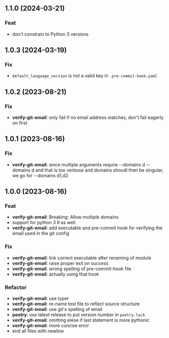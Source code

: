 ## 1.1.0 (2024-03-21)

### Feat

- don't constrain to Python 3 versions

## 1.0.3 (2024-03-19)

### Fix

- `default_language_version` is not a valid key in `.pre-commit-hook.yaml`

## 1.0.2 (2023-08-21)

### Fix

- **verify-git-email**: only fail if no email address matches, don't fail eagerly on first

## 1.0.1 (2023-08-16)

### Fix

- **verify-git-email**: since multiple arguments require --domains d --domains d and that is too verbose and domains shoudl then be singular, we go for --domains d1,d2

## 1.0.0 (2023-08-16)

### Feat

- **verify-git-email**: Breaking: Allow multiple domains
- support for python 3.9 as well
- **verify-git-email**: add executable and pre-commit hook for verifying the email used in the git config

### Fix

- **verify-git-email**: link correct executable after renaming of module
- **verify-git-email**: raise proper exit on success
- **verify-git-email**: wrong spelling of pre-commit-hook file
- **verify-git-email**: actually using that hook

### Refactor

- **verify-git-email**: use typer
- **verify-git-email**: re-name test file to reflect source structure
- **verify-git-email**: use git's spelling of email
- **poetry**: use latest release to put version number in `poetry.lock`
- **verify-git-email**: omitting elese if last statement is more pythonic
- **verify-git-email**: more concise error
- end all files with newline
